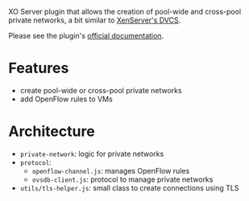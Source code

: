 XO Server plugin that allows the creation of pool-wide and cross-pool private networks, a bit similar to [XenServer's DVCS](https://www.knowcitrix.com/posts/distributed-virtual-switch-controller-dvsc/).

Please see the plugin's [official documentation](https://xen-orchestra.com/docs/sdn_controller.html).

# Features

- create pool-wide or cross-pool private networks
- add OpenFlow rules to VMs

# Architecture

- `private-network`: logic for private networks
- `protocol`:
  - `openflow-channel.js`: manages OpenFlow rules
  - `ovsdb-client.js`: protocol to manage private networks
- `utils/tls-helper.js`: small class to create connections using TLS
